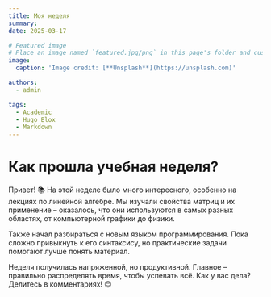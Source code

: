 ```yaml
---
title: Моя неделя
summary: 
date: 2025-03-17

# Featured image
# Place an image named `featured.jpg/png` in this page's folder and customize its options here.
image:
  caption: 'Image credit: [**Unsplash**](https://unsplash.com)'

authors:
  - admin

tags:
  - Academic
  - Hugo Blox
  - Markdown
---
```


# Как прошла учебная неделя?  

Привет! 📚 На этой неделе было много интересного, особенно на лекциях по линейной алгебре. Мы изучали свойства матриц и их применение – оказалось, что они используются в самых разных областях, от компьютерной графики до физики.  

Также начал разбираться с новым языком программирования. Пока сложно привыкнуть к его синтаксису, но практические задачи помогают лучше понять материал.  

Неделя получилась напряженной, но продуктивной. Главное – правильно распределять время, чтобы успевать всё. Как у вас дела? Делитесь в комментариях! 😊  

